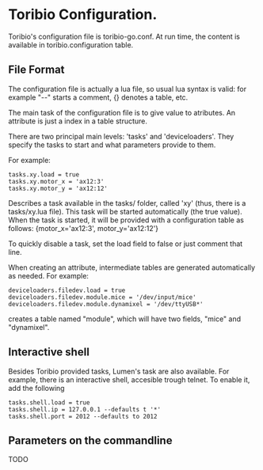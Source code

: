 # Toribio Configuration.

Toribio's configuration file is toribio-go.conf. At run time, the content
is available in toribio.configuration table.

## File Format

The configuration file is actually a lua file, so usual lua syntax is valid:
for example "--" starts a comment, {} denotes a table, etc.

The main task of the configuration file is to give value to atributes. An 
attribute is just a index in a table structure.

There are two principal main levels: 'tasks' and 'deviceloaders'. They specify
the tasks to start and what parameters provide to them.

For example:

    tasks.xy.load = true
    tasks.xy.motor_x = 'ax12:3'
    tasks.xy.motor_y = 'ax12:12'

Describes a task available in the tasks/ folder, called 'xy' (thus, there
is a tasks/xy.lua file). This task will be started automatically (the true 
value). When the task is started, it will be provided with a configuration
table as follows: {motor\_x='ax12:3', motor\_y='ax12:12'}

To quickly disable a task, set the load field to false or just comment that
line.

When creating an attribute, intermediate tables are generated automatically
as needed. For example:

    deviceloaders.filedev.load = true
    deviceloaders.filedev.module.mice = '/dev/input/mice'
    deviceloaders.filedev.module.dynamixel = '/dev/ttyUSB*'

creates a table named "module", which will have two fields, "mice" and 
"dynamixel".

## Interactive shell

Besides Toribio provided tasks, Lumen's task are also available. For example, 
there is an interactive shell, accesible trough telnet. To 
enable it, add the following

    tasks.shell.load = true
    tasks.shell.ip = 127.0.0.1 --defaults t '*'
    tasks.shell.port = 2012 --defaults to 2012


## Parameters on the commandline

TODO


